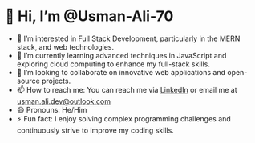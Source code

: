 # 👋 Hi, I’m @Usman-Ali-70

- 👀 I’m interested in Full Stack Development, particularly in the MERN stack, and web technologies.
- 🌱 I’m currently learning advanced techniques in JavaScript and exploring cloud computing to enhance my full-stack skills.
- 💞️ I’m looking to collaborate on innovative web applications and open-source projects.
- 📫 How to reach me: You can reach me via [LinkedIn](https://www.linkedin.com/in/usman-ali-warraich/) or email me at usman.ali.dev@outlook.com
- 😄 Pronouns: He/Him
- ⚡ Fun fact: I enjoy solving complex programming challenges and continuously strive to improve my coding skills.
